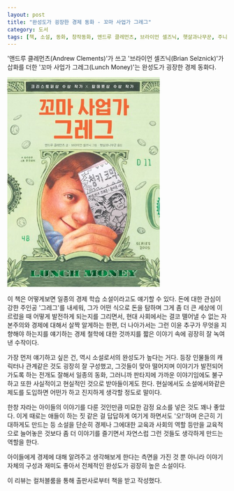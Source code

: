 ```yaml
---
layout: post
title: "완성도가 굉장한 경제 동화 - 꼬마 사업가 그레그"
category: 도서
tags: [책, 소설, 동화, 창작동화, 앤드루 클레먼츠, 브라이언 셀즈닉, 햇살과나무꾼, 주니어RHK, 컬처블룸, 서평]
---
```


'앤드루 클레먼츠(Andrew Clements)'가 쓰고
'브라이언 셀즈닉(Brian Selznick)'가 삽화를 더한
'꼬마 사업가 그레그(Lunch Money)'는
완성도가 굉장한 경제 동화다.

![표지](/images/book/lunch-money-book.jpg)

이 책은 어떻게보면 일종의 경제 학습 소설이라고도 얘기할 수 있다.
돈에 대한 관심이 강한 주인공 '그레그'를 내세워,
그가 어떤 식으로 돈을 탐하며
그게 좀 더 큰 세상에 이르렀을 때 어떻게 발전하게 되는지를 그리면서,
현대 사회에서는 결코 뗄어낼 수 없는 자본주의와 경제에 대해서 살짝 알게하는 한편,
더 나아가서는 그런 이윤 추구가 무엇을 지향해야 하는지를 얘기하는 경제 철학에 대한 것까지를
짧은 이야기 속에 굉장히 잘 녹여낸 수작이다.

가장 먼저 얘기하고 싶은 건, 역시 소설로서의 완성도가 높다는 거다.
등장 인물들의 캐릭터나 관계같은 것도 굉장히 잘 구성했고,
그것들이 맞아 떨어지며 이야기가 발전되어가도록 하는 전개도 잘해서
일종의 동화, 그러니까 판타지에 가까운 이야기임에도 불구하고
또한 사실적이고 현실적인 것으로 받아들이게도 한다.
현실에서도 소설에서와같은 제도를 도입하면 어떤가 하고 진지하게 생각할 정도로 말이다.

한창 자라는 아이들의 이야기를 다룬 것인만큼
미묘한 감정 요소를 넣은 것도 꽤나 좋았다.
이게 때로는 애들이 하는 짓 같은 걸 답답하게 여기게 하면서도
'오!'하며 은근히 기대하게도 만드는 등
소설을 단순히 경제나 그에대한 교육과 사회의 역할 등만을 교육적으로 늘어놓은 것보다
좀 더 이야기를 즐기면서 자연스럽 그런 것들도 생각하게 만드는 역할을 한다.

아이들에게 경제에 대해 알려주고 생각해보게 한다는 측면을 가진 것 뿐 아니라
이야기 자체의 구성과 재미도 좋아서
전체적인 완성도가 굉장히 높은 소설이다.



<div class="im im-info">
이 리뷰는 컬처블룸을 통해 출판사로부터 책을 받고 작성했다.
</div>
